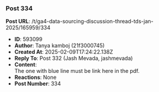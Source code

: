 ### Post 334
**Post URL**: /t/ga4-data-sourcing-discussion-thread-tds-jan-2025/165959/334
- **ID**: 593099
- **Author**: Tanya kamboj (21f3000745)
- **Created At**: 2025-02-09T17:24:22.138Z
- **Reply To**: Post 332 (Jash Mevada, jashmevada)
- **Content**:  
  The one with blue line must be link here in the pdf.
- **Reactions**: None
- **Post Number**: 334

